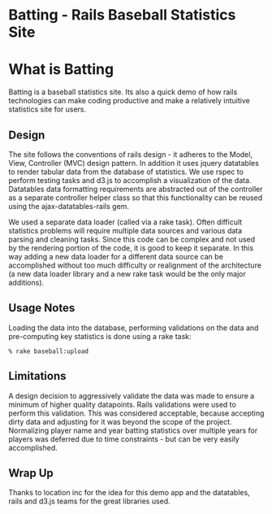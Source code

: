 Batting - Rails Baseball Statistics Site
========================================

# What is Batting

Batting is a baseball statistics site. Its also a quick demo of how rails technologies can make coding productive and make
 a relatively intuitive statistics site for users.

## Design

The site follows the conventions of rails design - it adheres to the Model, View, Controller (MVC) design pattern. In addition
it uses jquery datatables to render tabular data from the database of statistics. We use rspec to perform testing tasks
and d3.js to accomplish a visualization of the data. Datatables data formatting requirements are abstracted out of the
controller as a separate controller helper class so that this functionality can be reused using the ajax-datatables-rails
gem.

We used a separate data loader (called via a rake task). Often difficult statistics problems will require multiple data sources and
various data parsing and cleaning tasks. Since this code can be complex and not used by the rendering portion of the code, it is
good to keep it separate. In this way adding a new data loader for a different data source can be accomplished without too much
difficulty or realignment of the architecture (a new data loader library and a new rake task would be the only major additions).

## Usage Notes

Loading the data into the database, performing validations on the data and pre-computing key statistics is done using a
rake task:

    % rake baseball:upload

## Limitations

A design decision to aggressively validate the data was made to ensure a minimum of higher quality datapoints. Rails
validations were used to perform this validation. This was considered acceptable, because accepting dirty data and
adjusting for it was beyond the scope of the project. Normalizing player name and year batting statistics over multiple
years for players was deferred due to time constraints - but can be very easily accomplished.


Wrap Up
-------

Thanks to location inc for the idea for this demo app and the datatables, rails and d3.js teams for the great libraries used.
